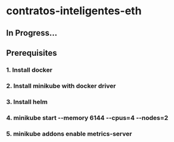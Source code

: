 # contratos-inteligentes-eth

## In Progress...

## Prerequisites
### 1. Install docker 
### 2. Install minikube with docker driver
### 3. Install helm
### 4. minikube start --memory 6144 --cpus=4 --nodes=2
### 5. minikube addons enable metrics-server
